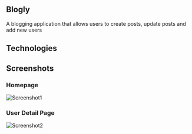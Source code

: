## Blogly
A blogging application that allows users to create posts, update posts and add new users

## Technologies

## Screenshots
### Homepage

![Screenshot1](https://i.imgur.com/4UjswSL.png)

### User Detail Page

![Screenshot2](https://i.imgur.com/jKCHXNc.png)

